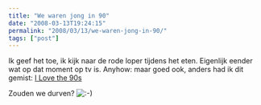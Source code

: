 ```yaml
---
title: "We waren jong in 90"
date: "2008-03-13T19:24:15"
permalink: "2008/03/13/we-waren-jong-in-90/"
tags: ["post"]
---
```

Ik geef het toe, ik kijk naar de rode loper tijdens het eten. Eigenlijk eender wat op dat moment op tv is. Anyhow: maar goed ook, anders had ik dit gemist: [I Love the 90s](http://www.ilovethe90s.be/ "http://www.ilovethe90s.be/")

Zouden we durven? ![:-)](http://www.donebysimon.be/blog/wp-includes/images/smilies/icon_smile.gif)
